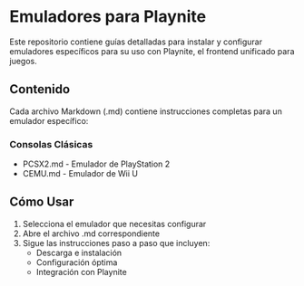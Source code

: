 # Emuladores para Playnite
Este repositorio contiene guías detalladas para instalar y configurar emuladores específicos para su uso con Playnite, el frontend unificado para juegos.

## Contenido
Cada archivo Markdown (.md) contiene instrucciones completas para un emulador específico:

### Consolas Clásicas
- PCSX2.md - Emulador de PlayStation 2
- CEMU.md - Emulador de Wii U

## Cómo Usar
1. Selecciona el emulador que necesitas configurar
2. Abre el archivo .md correspondiente
3. Sigue las instrucciones paso a paso que incluyen:
   - Descarga e instalación
   - Configuración óptima
   - Integración con Playnite
  
   

